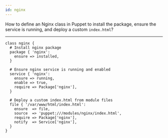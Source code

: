 ```yaml
---
id: nginx
---
```


How to define an Nginx class in Puppet to install the package, ensure the service is running, and deploy a custom `index.html`?

---

```puppet
class nginx {
  # Install nginx package
  package { 'nginx':
    ensure => installed,
  }

  # Ensure nginx service is running and enabled
  service { 'nginx':
    ensure => running,
    enable => true,
    require => Package['nginx'],
  }

  # Deploy a custom index.html from module files
  file { '/var/www/html/index.html':
    ensure  => file,
    source  => 'puppet:///modules/nginx/index.html',
    require => Package['nginx'],
    notify  => Service['nginx'],
  }
}
```